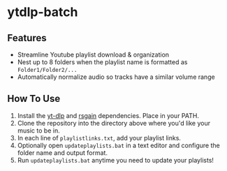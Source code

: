 # ytdlp-batch

## Features
- Streamline Youtube playlist download & organization
- Nest up to 8 folders when the playlist name is formatted as `Folder1/Folder2/...`
- Automatically normalize audio so tracks have a similar volume range

## How To Use
1. Install the [yt-dlp](https://github.com/yt-dlp/yt-dlp/releases) and [rsgain](https://github.com/complexlogic/rsgain/releases) dependencies. Place in your PATH.
2. Clone the repository into the directory above where you'd like your music to be in.
3. In each line of `playlistlinks.txt`, add your playlist links.
4. Optionally open `updateplaylists.bat` in a text editor and configure the folder name and output format.
5. Run `updateplaylists.bat` anytime you need to update your playlists!
